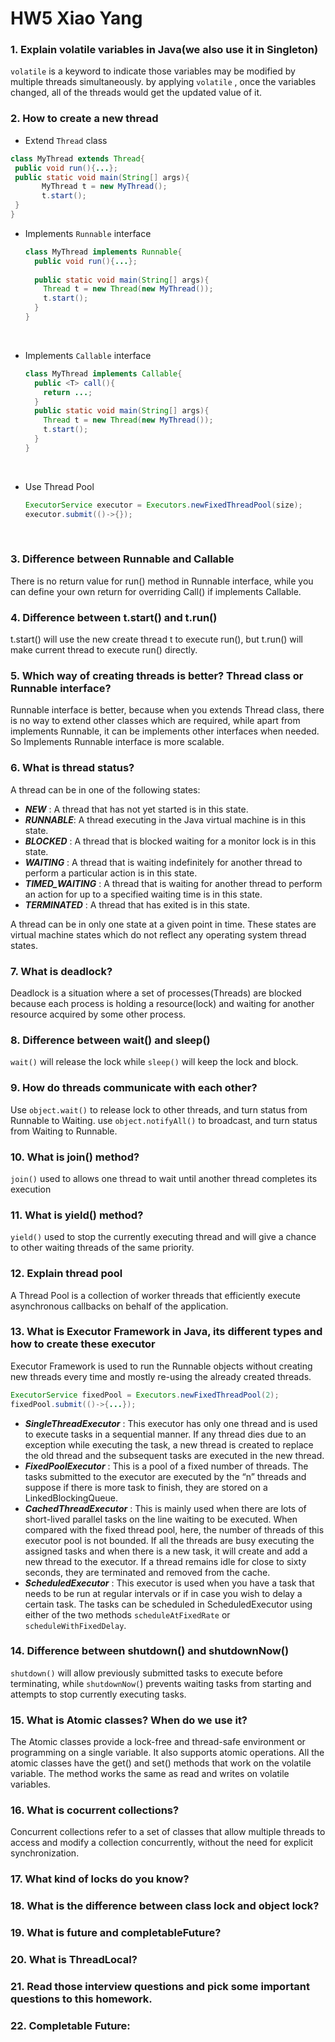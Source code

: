 # HW5 Xiao Yang

### 1.  Explain volatile variables in Java(we also use it in Singleton)

`volatile` is a keyword to indicate those variables may be modified by multiple threads simultaneously. by applying `volatile` , once the variables changed, all of the threads would get the updated value of it.

### 2.  How to create a new thread

- Extend `Thread` class
 ```java
class MyThread extends Thread{
  public void run(){...};
  public static void main(String[] args){
    	MyThread t = new MyThread();
    	t.start();
  }
}

 ```

- Implements `Runnable` interface

  ```java
  class MyThread implements Runnable{
    public void run(){...};
    
    public static void main(String[] args){
      Thread t = new Thread(new MyThread());
      t.start();
    }
  }
  ```

  ​

- Implements `Callable` interface

  ```java
  class MyThread implements Callable{
    public <T> call(){
      return ...;
    }
    public static void main(String[] args){
      Thread t = new Thread(new MyThread());
      t.start();
    }
  }
  ```

  ​

- Use Thread Pool

  ```java
  ExecutorService executor = Executors.newFixedThreadPool(size);
  executor.submit(()->{});
  ```

  ​

### 3. Difference between Runnable and Callable

There is no return value for run() method in Runnable interface, while you can define your own return for overriding Call() if implements Callable. 

### 4. Difference between t.start() and t.run()

t.start() will use the new create thread t to execute run(), but t.run() will make current thread to execute run() directly.

### 5. Which way of creating threads is better? Thread class or Runnable interface?

Runnable interface is better, because when you extends Thread class, there is no way to extend other classes which are required, while apart from implements Runnable, it can be implements other interfaces when needed. So Implements Runnable interface is more scalable.

### 6. What is thread status?

A thread can be in one of the following states:
- **_NEW_** : 
A thread that has not yet started is in this state.
- **_RUNNABLE_**:
A thread executing in the Java virtual machine is in this state.
- **_BLOCKED_** :
A thread that is blocked waiting for a monitor lock is in this state.
- _**WAITING**_ :
A thread that is waiting indefinitely for another thread to perform a particular action is in this state.
- _**TIMED_WAITING**_ :
A thread that is waiting for another thread to perform an action for up to a specified waiting time is in this state.
- _**TERMINATED**_ :
A thread that has exited is in this state.

A thread can be in only one state at a given point in time. These states are virtual machine states which do not reflect any operating system thread states.



### 7. What is deadlock?
Deadlock is a situation where a set of processes(Threads) are blocked because each process is holding a resource(lock) and waiting for another resource acquired by some other process.
### 8. Difference between wait() and sleep()
`wait()` will release the lock while `sleep()` will keep the lock and block.

### 9. How do threads communicate with each other?
Use `object.wait()` to release lock to other threads, and turn status from Runnable to Waiting.
use `object.notifyAll()` to broadcast, and turn status from Waiting to Runnable.

### 10. What is join() method?
`join()` used to allows one thread to wait until another thread completes its execution
### 11. What is yield() method?
`yield()` used to stop the currently executing thread and will give a chance to other waiting threads of the same priority.
### 12. Explain thread pool
A Thread Pool is a collection of worker threads that efficiently execute asynchronous callbacks on behalf of the application.
### 13. What is Executor Framework in Java, its different types and how to create these executor
Executor Framework is used to run the Runnable objects without creating new threads every time and mostly re-using the already created threads.
```java
ExecutorService fixedPool = Executors.newFixedThreadPool(2);
fixedPool.submit(()->{...});
```
- **_SingleThreadExecutor_** : This executor has only one thread and is used to execute tasks in a sequential manner. If any thread dies due to an exception while executing the task, a new thread is created to replace the old thread and the subsequent tasks are executed in the new thread.
- **_FixedPoolExecutor_** : This is a pool of a fixed number of threads. The tasks submitted to the executor are executed by the “n” threads and suppose if there is more task to finish, they are stored on a LinkedBlockingQueue.
- **_CachedThreadExecutor_** : This is mainly used when there are lots of short-lived parallel tasks on the line waiting to be executed. When compared with the fixed thread pool, here, the number of threads of this executor pool is not bounded. If all the threads are busy executing the assigned tasks and when there is a new task, it will create and add a new thread to the executor. If a thread remains idle for close to sixty seconds, they are terminated and removed from the cache.
- **_ScheduledExecutor_** : This executor is used when you have a task that needs to be run at regular intervals or if in case you wish to delay a certain task. The tasks can be scheduled in ScheduledExecutor using either of the two methods `scheduleAtFixedRate` or `scheduleWithFixedDelay`.
### 14. Difference between shutdown() and shutdownNow()
`shutdown()` will allow previously submitted tasks to execute before terminating, while `shutdownNow(`) prevents waiting tasks from starting and attempts to stop currently executing tasks.
### 15. What is Atomic classes? When do we use it?
The Atomic classes provide a lock-free and thread-safe environment or programming on a single variable. It also supports atomic operations.
All the atomic classes have the get() and set() methods that work on the volatile variable. The method works the same as read and writes on volatile variables.
### 16. What is cocurrent collections?
Concurrent collections refer to a set of classes that allow multiple threads to access and modify a collection concurrently, without the need for explicit synchronization.
### 17. What kind of locks do you know?

### 18. What is the difference between class lock and object lock?

### 19. What is future and completableFuture?

### 20. What is ThreadLocal?

### 21. Read those interview questions and pick some important questions to this homework.

### 22. Completable Future:


